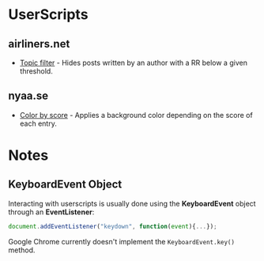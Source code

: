 # UserScripts

## airliners.net

* [Topic filter](https://github.com/MatthieuMichon/UserScripts/blob/master/airliners.net/forum_topic_filter/forum_topic_filter.user.js) - Hides posts written by an author with a RR below a given threshold.

## nyaa.se

* [Color by score](https://github.com/MatthieuMichon/UserScripts/blob/master/nyaa.se/color_by_score/color_by_score.user.js) - Applies a background color depending on the score of each entry.

# Notes

## KeyboardEvent Object

Interacting with userscripts is usually done using the **KeyboardEvent** object through an **EventListener**:

```js
document.addEventListener("keydown", function(event){...});
```
Google Chrome currently doesn't implement the `KeyboardEvent.key()` method.
